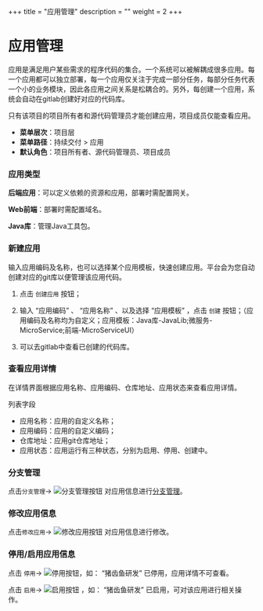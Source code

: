 ﻿+++
title = "应用管理"
description = ""
weight = 2
+++


# 应用管理
 
  应用是满足用户某些需求的程序代码的集合。一个系统可以被解耦成很多应用。每一个应用都可以独立部署，每一个应用仅关注于完成一部分任务，每部分任务代表一个小的业务模块，因此各应用之间关系是松耦合的。另外，每创建一个应用，系统会自动在gitlab创建好对应的代码库。

  只有该项目的项目所有者和源代码管理员才能创建应用，项目成员仅能查看应用。
  
  - **菜单层次**：项目层
  - **菜单路径**：持续交付 > 应用
  - **默认角色**：项目所有者、源代码管理员、项目成员

### 应用类型

  **后端应用**：可以定义依赖的资源和应用，部署时需配置网关。

  **Web前端**：部署时需配置域名。

  **Java库**：管理Java工具包。

### 新建应用

输入应用编码及名称，也可以选择某个应用模板，快速创建应用。平台会为您自动创建对应的git库以便管理该应用代码。

 1. 点击 `创建应用` 按钮；

 1. 输入 “应用编码” 、 “应用名称” 、以及选择 “应用模板” ，点击 `创建` 按钮；（应用编码及名称均为自定义；应用模板：Java库-JavaLib;微服务-MicroService;前端-MicroServiceUI）

 1. 可以去gitlab中查看已创建的代码库。

### 查看应用详情

  在详情界面根据应用名称、应用编码、仓库地址、应用状态来查看应用详情。

列表字段

 - 应用名称：应用的自定义名称；
 - 应用编码：应用的自定义编码；
 - 仓库地址：应用git仓库地址；
 - 应用状态：应用运行有三种状态，分别为启用、停用、创建中。

### 分支管理

点击`分支管理`→ ![分支管理按钮](/docs/user-guide/continuos-delivery/image/分支管理按钮.png) 对应用信息进行[分支管理](../continuous-delivery-branch-management)。

### 修改应用信息

点击`修改应用`→ ![修改应用按钮](/docs/user-guide/continuos-delivery/image/修改应用按钮.png) 对应用信息进行修改。

### 停用/启用应用信息

 点击 `停用`→ ![停用按钮](/docs/user-guide/continuos-delivery/image/停用按钮.png)，如： “猪齿鱼研发” 已停用，应用详情不可查看。 

 点击 `启用`→ ![启用按钮](/docs/user-guide/continuos-delivery/image/启用按钮.png) ，如： “猪齿鱼研发” 已启用，可对该应用进行相关操作。
